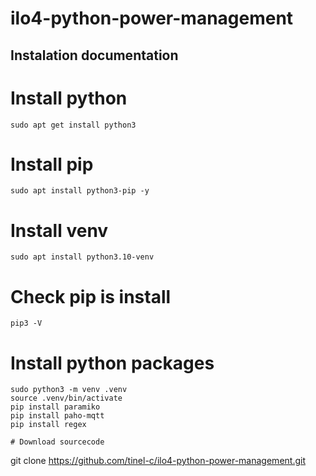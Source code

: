 # ilo4-python-power-management


## Instalation documentation

# Install python
```
sudo apt get install python3
```
# Install pip
```
sudo apt install python3-pip -y
```
# Install venv
```
sudo apt install python3.10-venv
```
# Check pip is install
```
pip3 -V
```
# Install python packages
```
sudo python3 -m venv .venv
source .venv/bin/activate
pip install paramiko
pip install paho-mqtt
pip install regex

# Download sourcecode
```
git clone https://github.com/tinel-c/ilo4-python-power-management.git
```
